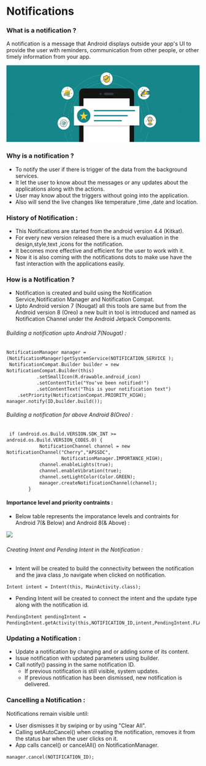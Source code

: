# Notifications 
### What is a notification ?
A notification is a message that Android displays outside your app's UI to provide the user with reminders, communication from other people, or other timely information from your app. 


<img src="https://raw.githubusercontent.com/chaitanyak963/Document/master/nofication.png" height=200dp>

### Why is a notification ?
* To notify the user if there is trigger of the data from the background services.
* It let the user to know about the messages or any updates about the applications along with the actions.
* User may know about the triggers without going into the application.
* Also will send the live changes like temperature ,time ,date and location.

### History of Notification :
* This Notifications are started from the android version 4.4 (Kitkat).
* For every new version released there is a much evaluation in the design,style,text ,icons for the notification.
* It becomes more effective and efficient for the user to work with it.
* Now it is also coming with the notifications dots to make use have the fast interaction with the applications easily.

### How is a Notification ?
* Notification is created and build using the Notification Service,Notification Manager and Notification Compat.
* Upto Android version 7 (Nougat) all this tools are same but from the Android version 8 (Oreo) a new built in tool is introduced and named as Notification Channel under the Android Jetpack Components.
###### Building a notification upto Android 7(Nougat) :
```
NotificationManager manager = (NotificationManager)getSystemService(NOTIFICATION_SERVICE );
 NotificationCompat.Builder builder = new NotificationCompat.Builder(this)
           .setSmallIcon(R.drawable.android_icon)
           .setContentTitle("You've been notified!")
           .setContentText("This is your notification text")
	.setPriority(NotificationCompat.PRIORITY_HIGH);
manager.notify(ID,builder.build());
```
###### Building a notification for above Android 8(Oreo) :
```
 if (android.os.Build.VERSION.SDK_INT >= android.os.Build.VERSION_CODES.O) {
            NotificationChannel channel = new NotificationChannel("Cherry","APSSDC",
                    NotificationManager.IMPORTANCE_HIGH);
            channel.enableLights(true);
            channel.enableVibration(true);
            channel.setLightColor(Color.GREEN);
            manager.createNotificationChannel(channel);
        }
```
#### Importance level and priority contraints :
* Below table represents the imporatance levels and contraints for Android 7(& Below) and Android 8(& Above) :
<img src = "importance.png" height=200dp>

###### Creating Intent and Pending Intent in the Notification :
* Intent will be created to build the connectivity between the notification and the java class ,to navigate when clicked on notification.
```
Intent intent = Intent(this, MainActivity.class);
```
* Pending Intent will be created to connect the intent and the update type along with the notification id.
```
PendingIntent pendingIntent = PendingIntent.getActivity(this,NOTIFICATION_ID,intent,PendingIntent.FLAG_UPDATE_CURRENT);
```
### Updating a Notification :
* Update a notification by changing and or adding some of its content.
* Issue notification with updated parameters using builder.
* Call notify() passing in the same notification ID.
  * If previous notification is still visible, system updates.
  * If previous notification has been dismissed, new notification is delivered.

### Cancelling a Notification :
Notifications remain visible until:
* User dismisses it by swiping or by using "Clear All".
* Calling setAutoCancel() when creating the notification, removes it from the status bar when the user clicks on it.
* App calls cancel() or cancelAll() on NotificationManager.
```
manager.cancel(NOTIFICATION_ID);
```
